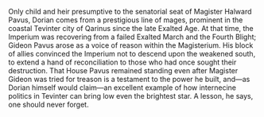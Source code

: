 Only child and heir presumptive to the senatorial seat of Magister Halward Pavus, Dorian comes from a prestigious line of mages, prominent in the coastal Tevinter city of Qarinus since the late Exalted Age. At that time, the Imperium was recovering from a failed Exalted March and the Fourth Blight; Gideon Pavus arose as a voice of reason within the Magisterium. His block of allies convinced the Imperium not to descend upon the weakened south, to extend a hand of reconciliation to those who had once sought their destruction. That House Pavus remained standing even after Magister Gideon was tried for treason is a testament to the power he built, and—as Dorian himself would claim—an excellent example of how internecine politics in Tevinter can bring low even the brightest star. A lesson, he says, one should never forget.
